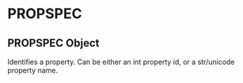# PROPSPEC

## PROPSPEC Object



Identifies a property\.  Can be either an int property id, or a str/unicode property name\.